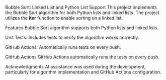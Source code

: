 Bubble Sort: Linked List and Python List Support
This project implements the Bubble Sort algorithm for both Python lists and linked lists. The project utilizes the __iter__ function to enable sorting on a linked list.

Features
Bubble Sort algorithm supports both Python lists and linked lists.

Unit Tests: Includes tests to verify the algorithm works correctly.

GitHub Actions: Automatically runs tests on every push.

GitHub Actions
GitHub Actions automatically runs the tests on every push.

Acknowledgments
AI assistance was used during the development, particularly for algorithm implementation and GitHub Actions configuration.
